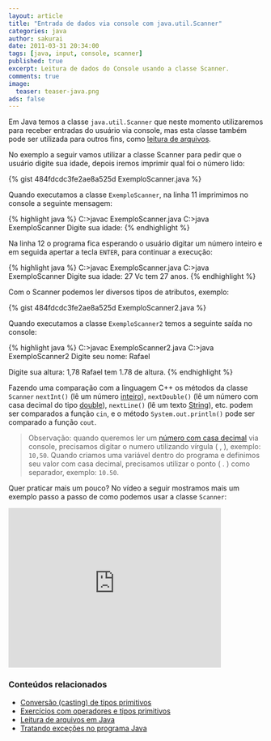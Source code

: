 ```yaml
---
layout: article
title: "Entrada de dados via console com java.util.Scanner"
categories: java
author: sakurai
date: 2011-03-31 20:34:00
tags: [java, input, console, scanner]
published: true
excerpt: Leitura de dados do Console usando a classe Scanner.
comments: true
image:
  teaser: teaser-java.png
ads: false
---
```


Em Java temos a classe `java.util.Scanner` que neste momento utilizaremos para receber entradas do usuário via console, mas esta classe também pode ser utilizada para outros fins, como [leitura de arquivos](http://www.universidadejava.com.br/java/java-leitura-arquivo/).

No exemplo a seguir vamos utilizar a classe Scanner para pedir que o usuário digite sua idade, depois iremos imprimir qual foi o número lido:

{% gist 484fdcdc3fe2ae8a525d ExemploScanner.java %}

Quando executamos a classe `ExemploScanner`, na linha 11 imprimimos no console a seguinte mensagem:

{% highlight java %}
C:\>javac ExemploScanner.java
C:\>java ExemploScanner
Digite sua idade:
{% endhighlight %}

Na linha 12 o programa fica esperando o usuário digitar um número inteiro e em seguida apertar a tecla `ENTER`, para continuar a execução:

{% highlight java %}
C:\>javac ExemploScanner.java
C:\>java ExemploScanner
Digite sua idade:
27
Vc tem 27 anos.
{% endhighlight %}

Com o Scanner podemos ler diversos tipos de atributos, exemplo:

{% gist 484fdcdc3fe2ae8a525d ExemploScanner2.java %}

Quando executamos a classe `ExemploScanner2` temos a seguinte saída no console:

{% highlight java %}
C:\>javac ExemploScanner2.java
C:\>java ExemploScanner2
Digite seu nome:
Rafael

Digite sua altura:
1,78
Rafael tem 1.78 de altura.
{% endhighlight %}

Fazendo uma comparação com a linguagem C++ os métodos da classe `Scanner` `nextInt()` (lê um número [inteiro](http://www.universidadejava.com.br/java/java-tipo-numerico-inteiro/)), `nextDouble()` (lê um número com casa decimal do tipo [double](http://www.universidadejava.com.br/java/java-tipo-numerico-ponto-flutuante/)), `nextLine()` (lê um texto [String](http://www.universidadejava.com.br/java/java-string/)), etc. podem ser comparados a função `cin`, e o método `System.out.println()` pode ser comparado a função `cout`.

> Observação: quando queremos ler um [número com casa decimal](http://www.universidadejava.com.br/java/java-tipo-numerico-ponto-flutuante/) via console, precisamos digitar o numero utilizando vírgula ( , ), exemplo: `10,50`. Quando criamos uma variável dentro do programa e definimos seu valor com casa decimal, precisamos utilizar o ponto ( . ) como separador, exemplo: `10.50`.

Quer praticar mais um pouco? No vídeo a seguir mostramos mais um exemplo passo a passo de como podemos usar a classe `Scanner`:

<iframe width="420" height="315" src="https://www.youtube.com/embed/nXJnc5kP1EM" frameborder="0" allowfullscreen></iframe>


### Conteúdos relacionados

- [Conversão (casting) de tipos primitivos](http://www.universidadejava.com.br/java/java-casting-tipos-primitivos/)
- [Exercícios com operadores e tipos primitivos](http://www.universidadejava.com.br/java/java-exercicios-tipos-primitivos/)
- [Leitura de arquivos em Java](http://www.universidadejava.com.br/java/java-leitura-arquivo/)
- [Tratando exceções no programa Java](http://www.universidadejava.com.br/java/java-excecoes/)